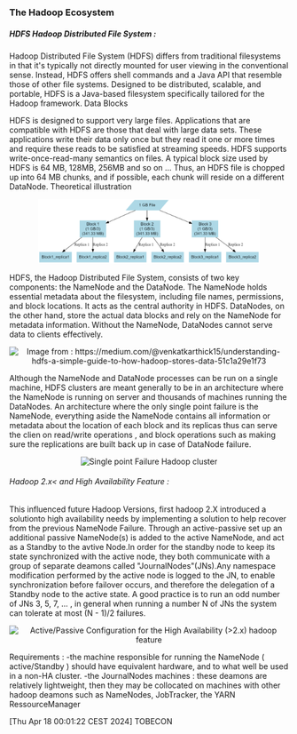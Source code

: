 ### The Hadoop Ecosystem
   
##### HDFS Hadoop Distributed File System :  

Hadoop Distributed File System (HDFS) differs from traditional filesystems in that it's typically not directly mounted for user viewing in the conventional sense. Instead, HDFS offers shell commands and a Java API that resemble those of other file systems. Designed to be distributed, scalable, and portable, HDFS is a Java-based filesystem specifically tailored for the Hadoop framework.
Data Blocks

HDFS is designed to support very large files. Applications that are compatible with HDFS are those that deal with large data sets. These applications write their data only once but they read it one or more times and require these reads to be satisfied at streaming speeds. HDFS supports write-once-read-many semantics on files. A typical block size used by HDFS is 64 MB, 128MB, 256MB and so on ... Thus, an HDFS file is chopped up into 64 MB chunks, and if possible, each chunk will reside on a different DataNode.
Theoretical illustration   
<p align="center">
  <img src="assets/graphviz.png" alt="Image Description" width="400">
</p>
HDFS, the Hadoop Distributed File System, consists of two key components: the NameNode and the DataNode. The NameNode holds essential metadata about the filesystem, including file names, permissions, and block locations. It acts as the central authority in HDFS. DataNodes, on the other hand, store the actual data blocks and rely on the NameNode for metadata information. Without the NameNode, DataNodes cannot serve data to clients effectively.  
<p align="center">
  <img src="https://miro.medium.com/v2/resize:fit:1060/1*nDQlParMW3IIlrNjXRjQCQ.png" alt="Image from : https://medium.com/@venkatkarthick15/understanding-hdfs-a-simple-guide-to-how-hadoop-stores-data-51c1a29e1f73" width="400">
</p>
Although the NameNode and DataNode processes can be run on a single machine, HDFS clusters are meant generally to be in an architecture where the NameNode is running on server and thousands of machines running the DataNodes. 
An architecture where the only single point failure is the NameNode, everything aside the NameNode contains all information or metadata about the location of each block and its replicas thus can serve the clien on read/write operations , and block operations such as making sure the replications are built back up in case of DataNode failure.

<p align="center">
  <img src="find some picture of single point failure NameNode Architecture" alt ="Single point Failure Hadoop cluster">
</p>

###### Hadoop 2.x< and High Availability Feature :

This influenced future Hadoop Versions, first hadoop 2.X introduced a solutionto high availability needs by implementing a solution to help recover from the previous NameNode Failure. Through an active-passive set up an additional passive NameNode(s) is added to the active NameNode, and act as a Standby to the avtive Node.In order for the standby node to keep its state synchronized with the active node, they both communicate with a group of separate deamons	called "JournalNodes"(JNs).Any namespace modification performed by the active node is logged to the JN, to enable synchronization before failover occurs, and therefore the delegation of a Standby node to the active state.
A good practice is to run an odd number of JNs 3, 5, 7, ... , in general when running a number N of JNs the system can tolerate at most (N - 1)/2 failures.

<p align="center">
  <img src=" " alt="Active/Passive Configuration for the High Availability (>2.x) hadoop feature">
</p>
Requirements :
	-the machine responsible for running the NameNode ( active/Standby ) should have equivalent hardware, and to what well be used in a non-HA cluster.
	-the JournalNodes machines : these deamons are relatively lightweight, then they may be collocated on machines with other hadoop deamons such as NameNodes, JobTracker, the YARN RessourceManager  


[Thu Apr 18 00:01:22 CEST 2024] TOBECON


